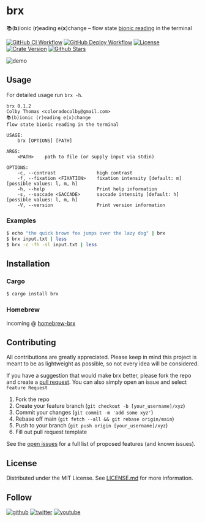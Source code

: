 # brx

📚(**b**)ionic (**r**)eading e(**x**)change – flow state [bionic
reading](https://bionic-reading.com/) in the terminal

[![GitHub CI
Workflow](https://github.com/coloradocolby/brx/actions/workflows/ci.yml/badge.svg)](https://github.com/coloradocolby/brx/actions/workflows/ci.yml)
[![GitHub Deploy
Workflow](https://github.com/coloradocolby/brx/actions/workflows/deploy.yml/badge.svg)](https://github.com/coloradocolby/brx/actions/workflows/deploy.yml)
[![License](https://img.shields.io/badge/License-MIT-default.svg)](./LICENSE.md)
[![Crate
Version](https://img.shields.io/crates/v/brx)](https://crates.io/crates/brx)
[![Github
Stars](https://img.shields.io/github/stars/coloradocolby/brx)](https://github.com/coloradocolby/brx/stargazers)

![demo](https://github.com/coloradocolby/assets/raw/main/brx/demo.gif)

## Usage

For detailed usage run `brx -h`.

```
brx 0.1.2
Colby Thomas <coloradocolby@gmail.com>
📚(b)ionic (r)eading e(x)change
flow state bionic reading in the terminal

USAGE:
    brx [OPTIONS] [PATH]

ARGS:
    <PATH>    path to file (or supply input via stdin)

OPTIONS:
    -c, --contrast               high contrast
    -f, --fixation <FIXATION>    fixation intensity [default: m] [possible values: l, m, h]
    -h, --help                   Print help information
    -s, --saccade <SACCADE>      saccade intensity [default: h] [possible values: l, m, h]
    -V, --version                Print version information
```

### Examples

```sh
$ echo "the quick brown fox jumps over the lazy dog" | brx
$ brx input.txt | less
$ brx -c -fh -sl input.txt | less
```

## Installation

### Cargo

```sh
$ cargo install brx
```

### Homebrew

incoming @ [homebrew-brx](https://github.com/coloradocolby/homebrew-brx)

## Contributing

All contributions are greatly appreciated. Please keep in mind this
project is meant to be as lightweight as possible, so not every idea
will be considered.

If you have a suggestion that would make brx better, please fork the
repo and create a [pull
request](https://github.com/coloradocolby/brx/pulls). You can also
simply open an issue and select `Feature Request`

1. Fork the repo
2. Create your feature branch (`git checkout -b [your_username]/xyz`)
3. Commit your changes (`git commit -m 'add some xyz'`)
4. Rebase off main (`git fetch --all && git rebase origin/main`)
5. Push to your branch (`git push origin [your_username]/xyz`)
6. Fill out pull request template

See the [open issues](https://github.com/coloradocolby/brx/issues) for a
full list of proposed features (and known issues).

## License

Distributed under the MIT License. See [LICENSE.md](./LICENSE.md) for
more information.

## Follow

[![github](https://img.shields.io/github/followers/coloradocolby?style=social)](https://github.com/coloradocolby)
[![twitter](https://img.shields.io/twitter/follow/coloradocolby?color=white&style=social)](https://twitter.com/coloradocolby)
[![youtube](https://img.shields.io/youtube/channel/subscribers/UCEDfokz6igeN4bX7Whq49-g?style=social)](https://youtube.com/user/coloradocolby)
